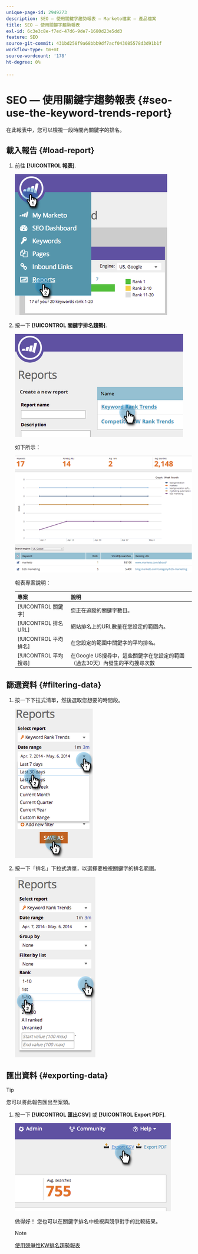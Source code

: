 ```yaml
---
unique-page-id: 2949273
description: SEO — 使用關鍵字趨勢報表 — Marketo檔案 — 產品檔案
title: SEO — 使用關鍵字趨勢報表
exl-id: 6c3e3c8e-f7ed-47d6-9de7-1680d23e5dd3
feature: SEO
source-git-commit: 431bd258f9a68bbb9df7acf043085578d3d91b1f
workflow-type: tm+mt
source-wordcount: '178'
ht-degree: 0%

---
```


# SEO — 使用關鍵字趨勢報表 {#seo-use-the-keyword-trends-report}

在此報表中，您可以檢視一段時間內關鍵字的排名。

## 載入報告 {#load-report}

1. 前往 **[!UICONTROL 報表]**.

   ![](assets/image2014-9-18-14-3a12-3a18.png)

1. 按一下 **[!UICONTROL 關鍵字排名趨勢]**.

   ![](assets/image2014-9-18-14-3a13-3a14.png)

   如下所示：

   ![](assets/image2014-9-18-14-3a13-3a22.png)

   報表專案說明：

   | 專案 | 說明 |
   |---|---|
   | [!UICONTROL 關鍵字] | 您正在追蹤的關鍵字數目。 |
   | [!UICONTROL 排名URL] | 網站排名上的URL數量在您設定的範圍內。 |
   | [!UICONTROL 平均 排名] | 在您設定的範圍中關鍵字的平均排名。 |
   | [!UICONTROL 平均 搜尋] | 在Google US搜尋中，這些關鍵字在您設定的範圍（過去30天）內發生的平均搜尋次數 |

## 篩選資料 {#filtering-data}

1. 按一下下拉式清單，然後選取您想要的時間段。

   ![](assets/image2014-9-18-14-3a13-3a40.png)

1. 按一下「排名」下拉式清單，以選擇要檢視關鍵字的排名範圍。

   ![](assets/image2014-9-18-14-3a13-3a57.png)

## 匯出資料 {#exporting-data}

>[!TIP]
>
>您可以將此報告匯出至案頭。

1. 按一下 **[!UICONTROL 匯出CSV]** 或 **[!UICONTROL Export PDF]**.

   ![](assets/image2014-9-18-14-3a14-3a46.png)

   做得好！ 您也可以在關鍵字排名中檢視與競爭對手的比較結果。

   >[!NOTE]
   >
   >[使用競爭性KW排名趨勢報表](/help/marketo/product-docs/additional-apps/seo/reports/seo-use-the-competitor-kw-trends-report.md)

